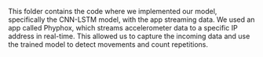This folder contains the code where we implemented our model, specifically the CNN-LSTM model, with the app streaming data.
We used an app called Phyphox, which streams accelerometer data to a specific IP address in real-time.
This allowed us to capture the incoming data and use the trained model to detect movements and count repetitions.

